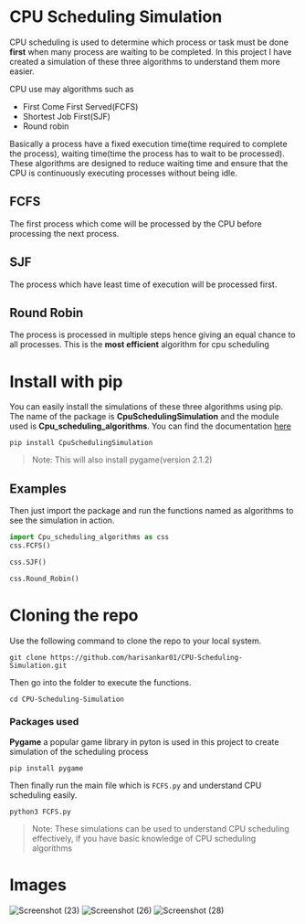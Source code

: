 # CPU Scheduling Simulation

 CPU scheduling is used to determine which process or task must be done **first** when many 
process are waiting to be completed. In this project I have created a simulation of these three algorithms to understand them more easier.

  CPU use may algorithms such as 

  + First Come First Served(FCFS)
  + Shortest Job First(SJF)
  + Round robin

   Basically a process have a fixed execution time(time required to complete the process), waiting time(time the process has to wait to be processed).
These algorithms are designed to reduce waiting time and ensure that the CPU is continuously executing processes without being idle. 
## FCFS 

The first process which come will be processed by the CPU before processing the next process.

## SJF

The process which have least time of execution will be processed first.

## Round Robin

The process is processed in multiple steps hence giving an equal chance to all processes. This is the **most efficient** algorithm for cpu scheduling

# Install with pip
 You can easily install the simulations of these three algorithms using pip. The name of the package is **CpuSchedulingSimulation** 
 and the module used is **Cpu_scheduling_algorithms**. You can find the documentation [here](https://pypi.org/project/CpuSchedulingSimulation/#description)

```
pip install CpuSchedulingSimulation
```

> Note: This will also install pygame(version 2.1.2)

## Examples

Then just import the package and run the functions named as algorithms to see the simulation in action.
```python
import Cpu_scheduling_algorithms as css
css.FCFS()
```
```python
css.SJF()
```
```python
css.Round_Robin()
```


# Cloning the repo
Use the following command to clone the repo to your local system.

```commandline
git clone https://github.com/harisankar01/CPU-Scheduling-Simulation.git
```
Then go into the folder to execute the functions.
```commandline
cd CPU-Scheduling-Simulation
```
### Packages used 
  **Pygame** a popular game library in pyton is used in this project to create simulation of the scheduling process

```
pip install pygame
```

Then finally run the main file which is `FCFS.py` and understand CPU scheduling easily.

```commandline
python3 FCFS.py
```

> Note: These simulations can be used to understand CPU scheduling effectively, if you have basic knowledge of 
> CPU scheduling algorithms


# Images
![Screenshot (23)](https://user-images.githubusercontent.com/90249023/189670435-eab00400-89a6-4ef4-9629-833e7da80617.png)
![Screenshot (26)](https://user-images.githubusercontent.com/90249023/189670631-014b8d14-a996-4073-9dbd-282338000250.png)
![Screenshot (28)](https://user-images.githubusercontent.com/90249023/189670664-ce324ea6-b00b-4324-b6c3-75263a033af9.png)
